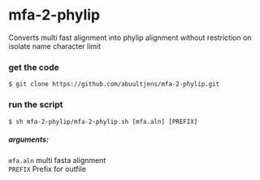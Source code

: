 # mfa-2-phylip
Converts multi fast alignment into phylip alignment without restriction on isolate name character limit

### get the code
    $ git clone https://github.com/abuultjens/mfa-2-phylip.git

### run the script
    $ sh mfa-2-phylip/mfa-2-phylip.sh [mfa.aln] [PREFIX]

##### arguments: 
``mfa.aln`` multi fasta alignment  
``PREFIX`` Prefix for outfile  

